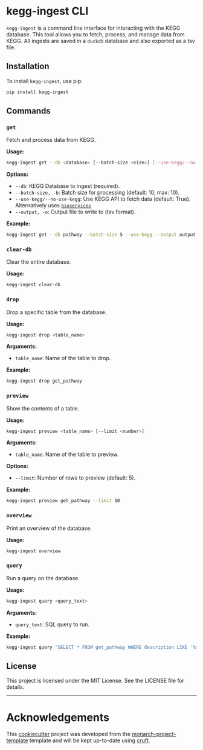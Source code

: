 # kegg-ingest CLI

`kegg-ingest` is a command line interface for interacting with the KEGG database. This tool allows you to fetch, process, and manage data from KEGG. All ingests are saved in a `duckdb` database and also exported as a tsv file.

## Installation

To install `kegg-ingest`, use pip:

```sh
pip install kegg-ingest
```

## Commands

### `get`

Fetch and process data from KEGG.

**Usage:**

```sh
kegg-ingest get --db <database> [--batch-size <size>] [--use-kegg/--no-use-kegg] [--output <file>]
```

**Options:**

- `--db`: KEGG Database to ingest (required).
- `--batch-size, -b`: Batch size for processing (default: 10, max: 10).
- `--use-kegg/--no-use-kegg`: Use KEGG API to fetch data (default: True). Alternatively uses [`bioservices`](https://github.com/cokelaer/bioservices)
- `--output, -o`: Output file to write to (tsv format).

**Example:**

```sh
kegg-ingest get --db pathway --batch-size 5 --use-kegg --output output.tsv
```

### `clear-db`

Clear the entire database.

**Usage:**

```sh
kegg-ingest clear-db
```

### `drop`

Drop a specific table from the database.

**Usage:**

```sh
kegg-ingest drop <table_name>
```

**Arguments:**

- `table_name`: Name of the table to drop.

**Example:**

```sh
kegg-ingest drop get_pathway
```

### `preview`

Show the contents of a table.

**Usage:**

```sh
kegg-ingest preview <table_name> [--limit <number>]
```

**Arguments:**

- `table_name`: Name of the table to preview.

**Options:**

- `--limit`: Number of rows to preview (default: 5).

**Example:**

```sh
kegg-ingest preview get_pathway --limit 10
```

### `overview`

Print an overview of the database.

**Usage:**

```sh
kegg-ingest overview
```

### `query`

Run a query on the database.

**Usage:**

```sh
kegg-ingest query <query_text>
```

**Arguments:**

- `query_text`: SQL query to run.

**Example:**

```sh
kegg-ingest query "SELECT * FROM get_pathway WHERE description LIKE '%metabolism%'"
```

## License

This project is licensed under the MIT License. See the LICENSE file for details.


---
# Acknowledgements

This [cookiecutter](https://cookiecutter.readthedocs.io/en/stable/README.html) project was developed from the [monarch-project-template](https://github.com/monarch-initiative/monarch-project-template) template and will be kept up-to-date using [cruft](https://cruft.github.io/cruft/).
